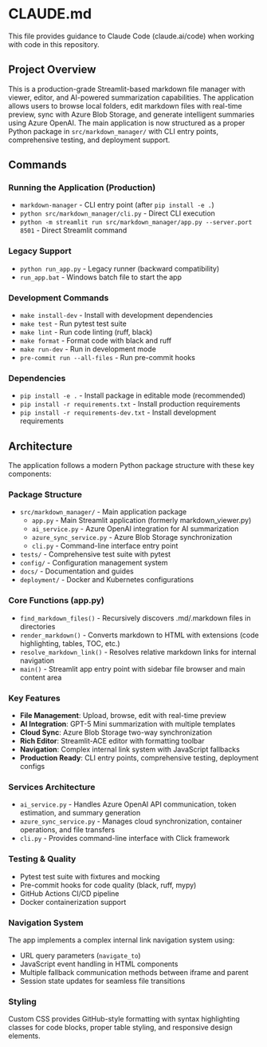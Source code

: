 # CLAUDE.md

This file provides guidance to Claude Code (claude.ai/code) when working with code in this repository.

## Project Overview

This is a production-grade Streamlit-based markdown file manager with viewer, editor, and AI-powered summarization capabilities. The application allows users to browse local folders, edit markdown files with real-time preview, sync with Azure Blob Storage, and generate intelligent summaries using Azure OpenAI. The main application is now structured as a proper Python package in `src/markdown_manager/` with CLI entry points, comprehensive testing, and deployment support.

## Commands

### Running the Application (Production)
- `markdown-manager` - CLI entry point (after `pip install -e .`)
- `python src/markdown_manager/cli.py` - Direct CLI execution
- `python -m streamlit run src/markdown_manager/app.py --server.port 8501` - Direct Streamlit command

### Legacy Support
- `python run_app.py` - Legacy runner (backward compatibility)
- `run_app.bat` - Windows batch file to start the app

### Development Commands
- `make install-dev` - Install with development dependencies
- `make test` - Run pytest test suite
- `make lint` - Run code linting (ruff, black)
- `make format` - Format code with black and ruff
- `make run-dev` - Run in development mode
- `pre-commit run --all-files` - Run pre-commit hooks

### Dependencies
- `pip install -e .` - Install package in editable mode (recommended)
- `pip install -r requirements.txt` - Install production requirements
- `pip install -r requirements-dev.txt` - Install development requirements

## Architecture

The application follows a modern Python package structure with these key components:

### Package Structure
- `src/markdown_manager/` - Main application package
  - `app.py` - Main Streamlit application (formerly markdown_viewer.py)
  - `ai_service.py` - Azure OpenAI integration for AI summarization
  - `azure_sync_service.py` - Azure Blob Storage synchronization
  - `cli.py` - Command-line interface entry point
- `tests/` - Comprehensive test suite with pytest
- `config/` - Configuration management system
- `docs/` - Documentation and guides
- `deployment/` - Docker and Kubernetes configurations

### Core Functions (app.py)
- `find_markdown_files()` - Recursively discovers .md/.markdown files in directories
- `render_markdown()` - Converts markdown to HTML with extensions (code highlighting, tables, TOC, etc.)
- `resolve_markdown_link()` - Resolves relative markdown links for internal navigation
- `main()` - Streamlit app entry point with sidebar file browser and main content area

### Key Features
- **File Management**: Upload, browse, edit with real-time preview
- **AI Integration**: GPT-5 Mini summarization with multiple templates
- **Cloud Sync**: Azure Blob Storage two-way synchronization
- **Rich Editor**: Streamlit-ACE editor with formatting toolbar
- **Navigation**: Complex internal link system with JavaScript fallbacks
- **Production Ready**: CLI entry points, comprehensive testing, deployment configs

### Services Architecture
- `ai_service.py` - Handles Azure OpenAI API communication, token estimation, and summary generation
- `azure_sync_service.py` - Manages cloud synchronization, container operations, and file transfers
- `cli.py` - Provides command-line interface with Click framework

### Testing & Quality
- Pytest test suite with fixtures and mocking
- Pre-commit hooks for code quality (black, ruff, mypy)
- GitHub Actions CI/CD pipeline
- Docker containerization support

### Navigation System
The app implements a complex internal link navigation system using:
- URL query parameters (`navigate_to`)
- JavaScript event handling in HTML components
- Multiple fallback communication methods between iframe and parent
- Session state updates for seamless file transitions

### Styling
Custom CSS provides GitHub-style formatting with syntax highlighting classes for code blocks, proper table styling, and responsive design elements.